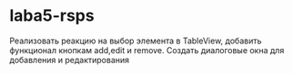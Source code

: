 # laba5-rsps
Реализовать реакцию на выбор элемента в TableView, добавить функционал кнопкам add,edit и remove. Создать диалоговые окна для добавления и редактирования
